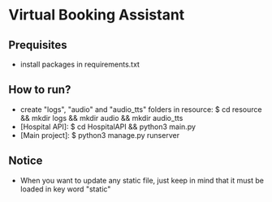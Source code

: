 # Virtual Booking Assistant 

## Prequisites
- install packages in requirements.txt

## How to run?
- create "logs", "audio" and "audio_tts" folders in resource: $ cd resource && mkdir logs && mkdir audio && mkdir audio_tts
- [Hospital API]: $ cd HospitalAPI && python3 main.py
- [Main project]: $ python3 manage.py runserver 

## Notice 
- When you want to update any static file, just keep in mind that it must be loaded in key word "static"

